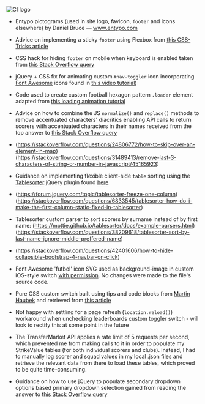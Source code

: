 ![CI logo](https://codeinstitute.s3.amazonaws.com/fullstack/ci_logo_small.png)

* Entypo pictograms (used in site logo, favicon, `footer` and icons elsewhere) by Daniel Bruce — www.entypo.com

* Advice on implementing a sticky `footer` using Flexbox from [this CSS-Tricks article](https://css-tricks.com/couple-takes-sticky-footer/)

* CSS hack for hiding `footer` on mobile when keyboard is enabled taken from [this Stack Overflow query](https://stackoverflow.com/questions/22627646/how-to-prevent-mobile-keyboard-from-rising-footer-over-the-text-fields)

* jQuery + CSS fix for animating custom `#nav-toggler` icon incorporating [Font Awesome](https://fontawesome.com) icons found in [this video tutorial](https://www.youtube.com/watch?v=g7v4BB9IMRw))

* Code used to create custom football hexagon pattern `.loader` element adapted from [this loading animation tutorial](https://codemyui.com/soccer-ball-hexagon-pattern-loader/)

* Advice on how to combine the JS `normalize()` and `replace()` methods to remove accentuated characters' diacritics enabling API calls to return scorers with accentuated characters in their names received from the top answer to [this Stack Overflow query](https://stackoverflow.com/questions/990904/remove-accents-diacritics-in-a-string-in-javascript)

* (https://stackoverflow.com/questions/24806772/how-to-skip-over-an-element-in-map)(https://stackoverflow.com/questions/31489413/remove-last-3-characters-of-string-or-number-in-javascript/45165923)

* Guidance on implementing flexible client-side `table` sorting using the [Tablesorter](http://tablesorter.com/) jQuery plugin found [here](https://bootstrap-themes.github.io/dashboard/docs/index.html#tablesorter)

* (https://forum.jquery.com/topic/tablesorter-freeze-one-column)(https://stackoverflow.com/questions/6833545/tablesorter-how-do-i-make-the-first-column-static-fixed-in-tablesorter)

* Tablesorter custom parser to sort scorers by surname instead of by first name: (https://mottie.github.io/tablesorter/docs/example-parsers.html)(https://stackoverflow.com/questions/38209618/tablesorter-sort-by-last-name-ignore-middle-preffered-name)

* (https://stackoverflow.com/questions/42401606/how-to-hide-collapsible-bootstrap-4-navbar-on-click)

* Font Awesome 'futbol' icon SVG used as background-image in custom iOS-style switch [with permission](https://fontawesome.com/license). No changes were made to the file's source code.

* Pure CSS custom switch built using tips and code blocks from [Martin Haubek](https://haubek.github.io/custom-switch/) and retrieved from [this article](https://www.cssscript.com/ios-style-switches-bootstrap-4/)

* Not happy with settling for a page refresh (`location.reload()`) workaround when unchecking leaderboards custom toggler switch - will look to rectify this at some point in the future

* The TransferMarket API applies a rate limit of 5 requests per second, which prevented me from making calls to it in order to populate my StrikeValue tables (for both individual scorers and clubs). Instead, I had to manually log scorer and squad values in my local .json files and retrieve the relevant data from there to load these tables, which proved to be quite time-consuming.

* Guidance on how to use jQuery to populate secondary dropdown options based primary dropdown selection gained from reading the answer to [this Stack Overflow query](https://stackoverflow.com/questions/21561353/jquery-populate-drop-down-options-based-on-another-drop-down-option-using-javasc/21640704)